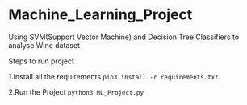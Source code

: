 # Machine_Learning_Project
Using SVM(Support Vector Machine) and Decision Tree Classifiers to analyse Wine dataset


Steps to run project

1.Install all the requirements
```pip3 install -r requirements.txt ```

2.Run the Project
```python3 ML_Project.py```
